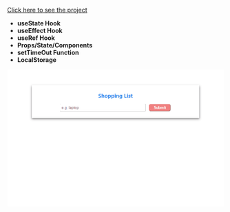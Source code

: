 [Click here to see the project](https://shopping-list-with-react.vercel.app/)
<br>
- __useState Hook__ <br>
- __useEffect Hook__ <br>
- __useRef Hook__ <br>
- __Props/State/Components__ <br>
- __setTimeOut Function__<br>
- __LocalStorage__<br>
<div align="center"><img src="https://github.com/MehmetCakir1/shoppingListWithReact/blob/master/shoppingList.gif"</div>
